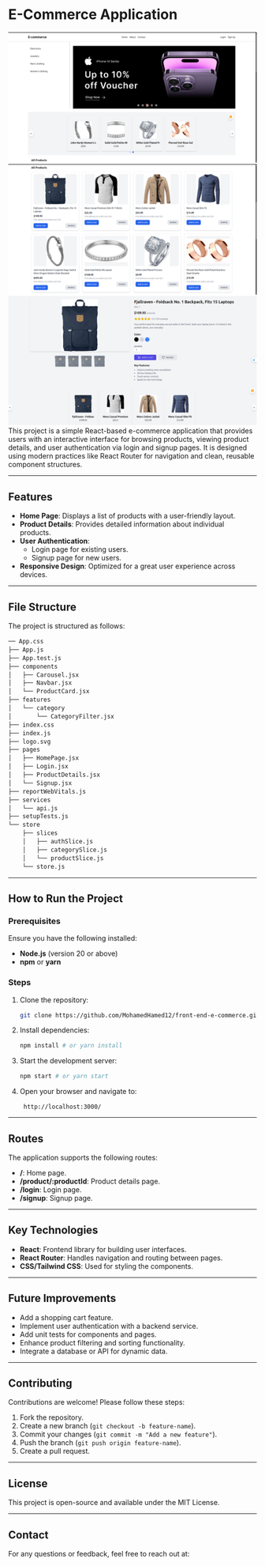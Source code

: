 # E-Commerce Application


![alt text](readme/home.png)
![alt text](readme/products.png)
![alt text](readme/projectDetails.png)
This project is a simple React-based e-commerce application that provides users with an interactive interface for browsing products, viewing product details, and user authentication via login and signup pages. It is designed using modern practices like React Router for navigation and clean, reusable component structures.

---

## Features

- **Home Page**: Displays a list of products with a user-friendly layout.
- **Product Details**: Provides detailed information about individual products.
- **User Authentication**:
    - Login page for existing users.
    - Signup page for new users.
- **Responsive Design**: Optimized for a great user experience across devices.

---

## File Structure

The project is structured as follows:

```bash
── App.css
├── App.js
├── App.test.js
├── components
│   ├── Carousel.jsx
│   ├── Navbar.jsx
│   └── ProductCard.jsx
├── features
│   └── category
│       └── CategoryFilter.jsx
├── index.css
├── index.js
├── logo.svg
├── pages
│   ├── HomePage.jsx
│   ├── Login.jsx
│   ├── ProductDetails.jsx
│   └── Signup.jsx
├── reportWebVitals.js
├── services
│   └── api.js
├── setupTests.js
└── store
    ├── slices
    │   ├── authSlice.js
    │   ├── categorySlice.js
    │   └── productSlice.js
    └── store.js

```

---

## How to Run the Project

### Prerequisites

Ensure you have the following installed:

- **Node.js** (version 20 or above)
- **npm** or **yarn**

### Steps

1. Clone the repository:
    
 
    
    ``` bash 
    git clone https://github.com/MohamedHamed12/front-end-e-commerce.git
    ```
    
2. Install dependencies:
    
   
    ``` bash
    npm install # or yarn install
    ```
    
3. Start the development server:
    
    
    ``` bash
    npm start # or yarn start
    ```
    
4. Open your browser and navigate to:
    
    
    ```
     http://localhost:3000/
     ```

---

## Routes

The application supports the following routes:

- **/**: Home page.
- **/product/:productId**: Product details page.
- **/login**: Login page.
- **/signup**: Signup page.

---

## Key Technologies

- **React**: Frontend library for building user interfaces.
- **React Router**: Handles navigation and routing between pages.
- **CSS/Tailwind CSS**: Used for styling the components.

---

## Future Improvements

- Add a shopping cart feature.
- Implement user authentication with a backend service.
- Add unit tests for components and pages.
- Enhance product filtering and sorting functionality.
- Integrate a database or API for dynamic data.

---

## Contributing

Contributions are welcome! Please follow these steps:

1. Fork the repository.
2. Create a new branch (`git checkout -b feature-name`).
3. Commit your changes (`git commit -m "Add a new feature"`).
4. Push the branch (`git push origin feature-name`).
5. Create a pull request.

---

## License

This project is open-source and available under the MIT License.

---

## Contact

For any questions or feedback, feel free to reach out at:

